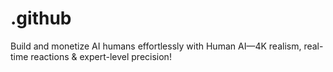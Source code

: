 # .github
Build and monetize AI humans effortlessly with Human AI—4K realism, real-time reactions &amp; expert-level precision!

